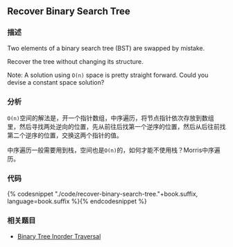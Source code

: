 ## Recover Binary Search Tree


### 描述

Two elements of a binary search tree (BST) are swapped by mistake.

Recover the tree without changing its structure.

Note: A solution using `O(n)` space is pretty straight forward. Could you devise a constant space solution?


### 分析

`O(n)`空间的解法是，开一个指针数组，中序遍历，将节点指针依次存放到数组里，然后寻找两处逆向的位置，先从前往后找第一个逆序的位置，然后从后往前找第二个逆序的位置，交换这两个指针的值。

中序遍历一般需要用到栈，空间也是`O(n)`的，如何才能不使用栈？Morris中序遍历。


### 代码

{% codesnippet "./code/recover-binary-search-tree."+book.suffix, language=book.suffix %}{% endcodesnippet %}


### 相关题目


* [Binary Tree Inorder Traversal](binary-tree-inorder-traversal.md)
